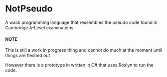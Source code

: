 # NotPseudo
A wack programming language that ressembles the pseudo code found in Cambridge A-Level examinations.

#### NOTE
This is still a work in progress thing and cannot do much at the moment until
things are fleshed out

However there is a prototype in written in C# that uses Roslyn to run the code.

